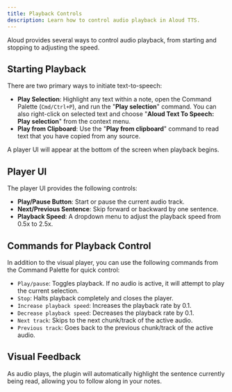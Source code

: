 ```yaml
---
title: Playback Controls
description: Learn how to control audio playback in Aloud TTS.
---
```


Aloud provides several ways to control audio playback, from starting and stopping to adjusting the speed.

## Starting Playback

There are two primary ways to initiate text-to-speech:

-   **Play Selection**: Highlight any text within a note, open the Command Palette (`Cmd/Ctrl+P`), and run the "**Play selection**" command. You can also right-click on selected text and choose "**Aloud Text To Speech: Play selection**" from the context menu.
-   **Play from Clipboard**: Use the "**Play from clipboard**" command to read text that you have copied from any source.

A player UI will appear at the bottom of the screen when playback begins.

<!-- `[INSERT SCREENSHOT: player_ui.png]` -->

## Player UI

The player UI provides the following controls:

-   **Play/Pause Button**: Start or pause the current audio track.
-   **Next/Previous Sentence**: Skip forward or backward by one sentence.
-   **Playback Speed**: A dropdown menu to adjust the playback speed from 0.5x to 2.5x.

## Commands for Playback Control

In addition to the visual player, you can use the following commands from the Command Palette for quick control:

-   `Play/pause`: Toggles playback. If no audio is active, it will attempt to play the current selection.
-   `Stop`: Halts playback completely and closes the player.
-   `Increase playback speed`: Increases the playback rate by 0.1.
-   `Decrease playback speed`: Decreases the playback rate by 0.1.
-   `Next track`: Skips to the next chunk/track of the active audio.
-   `Previous track`: Goes back to the previous chunk/track of the active audio.

## Visual Feedback

As audio plays, the plugin will automatically highlight the sentence currently being read, allowing you to follow along in your notes.

<!-- `[INSERT SCREENSHOT: sentence_highlighting.png]`  -->